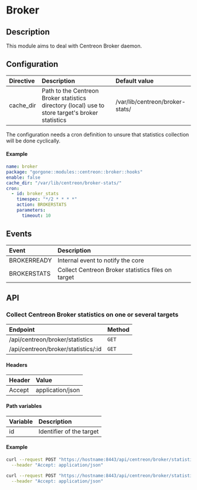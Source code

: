 # Broker

## Description

This module aims to deal with Centreon Broker daemon.

## Configuration

| Directive | Description | Default value |
| :- | :- | :- |
| cache_dir | Path to the Centreon Broker statistics directory (local) use to store target's broker statistics | /var/lib/centreon/broker-stats/ |

The configuration needs a cron definition to unsure that statistics collection will be done cyclically.

#### Example

```yaml
name: broker
package: "gorgone::modules::centreon::broker::hooks"
enable: false
cache_dir: "/var/lib/centreon/broker-stats/"
cron:
  - id: broker_stats
    timespec: "*/2 * * * *"
    action: BROKERSTATS
    parameters:
      timeout: 10
```

## Events

| Event | Description |
| :- | :- |
| BROKERREADY | Internal event to notify the core |
| BROKERSTATS | Collect Centreon Broker statistics files on target |

## API

### Collect Centreon Broker statistics on one or several targets

| Endpoint | Method |
| :- | :- |
| /api/centreon/broker/statistics | `GET` |
| /api/centreon/broker/statistics/:id | `GET` |

#### Headers

| Header | Value |
| :- | :- |
| Accept | application/json |

#### Path variables

| Variable | Description |
| :- | :- |
| id | Identifier of the target |

#### Example

```bash
curl --request POST "https://hostname:8443/api/centreon/broker/statistics" \
  --header "Accept: application/json"
```

```bash
curl --request POST "https://hostname:8443/api/centreon/broker/statistics/2" \
  --header "Accept: application/json"
```

